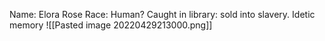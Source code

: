 Name: Elora Rose
Race: Human?
Caught in library: sold into slavery.
Idetic memory
![[Pasted image 20220429213000.png]]